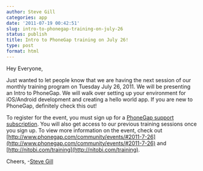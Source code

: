```yaml
---
author: Steve Gill
categories: app
date: '2011-07-19 00:42:51'
slug: intro-to-phonegap-training-on-july-26
status: publish
title: Intro to PhoneGap training on July 26!
type: post
format: html
---
```


Hey Everyone,

Just wanted to let people know that we are having the next session of our monthly training program on Tuesday July 26, 2011\. We will be presenting an Intro to PhoneGap. We will walk over setting up your environment for iOS/Android development and creating a hello world app. If you are new to PhoneGap, definitely check this out!

To register for the event, you must sign up for a [PhoneGap support subscription](http://phonegap.com/support). You will also get access to our previous training sessions once you sign up. To view more information on the event, check out [http://www.phonegap.com/community/events/#2011-7-26](http://www.phonegap.com/community/events/#2011-7-26) and [http://nitobi.com/training](http://nitobi.com/training).

Cheers, -[Steve Gill](http://twitter.com/#/stevesgill)
